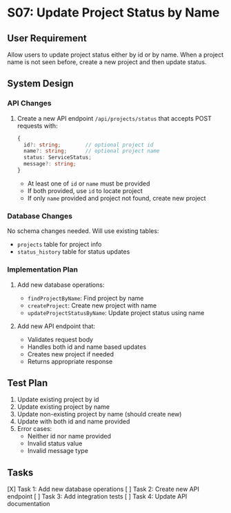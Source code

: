 # S07: Update Project Status by Name

## User Requirement
Allow users to update project status either by id or by name. When a project name is not seen before, create a new project and then update status.

## System Design

### API Changes
1. Create a new API endpoint `/api/projects/status` that accepts POST requests with:
   ```typescript
   {
     id?: string;        // optional project id
     name?: string;      // optional project name
     status: ServiceStatus;
     message?: string;
   }
   ```
   - At least one of `id` or `name` must be provided
   - If both provided, use `id` to locate project
   - If only `name` provided and project not found, create new project

### Database Changes
No schema changes needed. Will use existing tables:
- `projects` table for project info
- `status_history` table for status updates

### Implementation Plan
1. Add new database operations:
   - `findProjectByName`: Find project by name
   - `createProject`: Create new project with name
   - `updateProjectStatusByName`: Update project status using name

2. Add new API endpoint that:
   - Validates request body
   - Handles both id and name based updates
   - Creates new project if needed
   - Returns appropriate response

## Test Plan
1. Update existing project by id
2. Update existing project by name
3. Update non-existing project by name (should create new)
4. Update with both id and name provided
5. Error cases:
   - Neither id nor name provided
   - Invalid status value
   - Invalid message type

## Tasks
[X] Task 1: Add new database operations
[ ] Task 2: Create new API endpoint
[ ] Task 3: Add integration tests
[ ] Task 4: Update API documentation